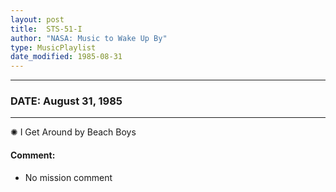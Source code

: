 ```yaml
---
layout: post
title:  STS-51-I
author: "NASA: Music to Wake Up By"
type: MusicPlaylist
date_modified: 1985-08-31
---
```


----
### DATE: August 31, 1985
----
✺ I Get Around by Beach Boys

#### Comment:
* No mission comment
